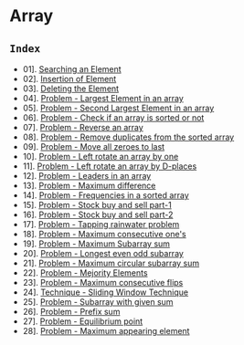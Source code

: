 # Array

## `Index`


- 01]. [Searching an Element](https://github.com/mr-vicky/DSA/blob/main/04%5D.%20Array/01_Searching_an_element.cpp) 
- 02]. [Insertion of Element](https://github.com/mr-vicky/DSA/blob/main/04%5D.%20Array/02_Insertion_of_Element.cpp) 
- 03]. [Deleting the Element](https://github.com/mr-vicky/DSA/blob/main/04%5D.%20Array/03_Deleting_the_Element.cpp) 
- 04]. [Problem - Largest Element in an array](https://github.com/mr-vicky/DSA/blob/main/04%5D.%20Array/04_Largest_element_in_an_array.cpp) 
- 05]. [Problem - Second Largest Element in an array](https://github.com/mr-vicky/DSA/blob/main/04%5D.%20Array/05_Second_largest_element_in_an_array.cpp) 
- 06]. [Problem - Check if an array is sorted or not](https://github.com/mr-vicky/DSA/blob/main/04%5D.%20Array/06_Check_if_an_array_is_sorted_or_not.cpp)
- 07]. [Problem - Reverse an array](https://github.com/mr-vicky/DSA/blob/main/04%5D.%20Array/07_Reverse_an_array.cpp)
- 08]. [Problem - Remove duplicates from the sorted array](https://github.com/mr-vicky/DSA/blob/main/04%5D.%20Array/08_Remove_duplicates_from_a_sorted_array.cpp)
- 09]. [Problem - Move all zeroes to last](https://github.com/mr-vicky/DSA/blob/main/04%5D.%20Array/09_Move_all_zeroes_to_the_last.cpp)
- 10]. [Problem - Left rotate an array by one](https://github.com/mr-vicky/DSA/blob/main/04%5D.%20Array/10_Left_Rotate_an_array_by_one.cpp)
- 11]. [Problem - Left rotate an array by D-places](https://github.com/mr-vicky/DSA/blob/main/04%5D.%20Array/11_Left_Rotate_an_array_by_D_places.cpp) 
- 12]. [Problem - Leaders in an array](https://github.com/mr-vicky/DSA/blob/main/04%5D.%20Array/12_Leaders_in_an_array_problem.cpp)
- 13]. [Problem - Maximum difference](https://github.com/mr-vicky/DSA/blob/main/04%5D.%20Array/13_Maximum_difference_problem.cpp)
- 14]. [Problem - Frequencies in a sorted array](https://github.com/mr-vicky/DSA/blob/main/04%5D.%20Array/14_Frequencies_in_a_sorted_array.cpp)
- 15]. [Problem - Stock buy and sell part-1](https://github.com/mr-vicky/DSA/blob/main/04%5D.%20Array/15_Stock_buy_and_sell_part_1.cpp)
- 16]. [Problem - Stock buy and sell part-2](https://github.com/mr-vicky/DSA/blob/main/04%5D.%20Array/16_Stock_buy_and_sell_part_2.cpp)
- 17]. [Problem - Tapping rainwater problem](https://github.com/mr-vicky/DSA/blob/main/04%5D.%20Array/17_Tapping_rain_water.cpp)
- 18]. [Problem - Maximum consecutive one's](https://github.com/mr-vicky/DSA/blob/main/04%5D.%20Array/18_Maximum_consecutive_1s.cpp)
- 19]. [Problem - Maximum Subarray sum](https://github.com/mr-vicky/DSA/blob/main/04%5D.%20Array/19_Maximum_subarray_sum.cpp)
- 20]. [Problem - Longest even odd subarray](https://github.com/mr-vicky/DSA/blob/main/04%5D.%20Array/20_Longest_even_odd_subarray.cpp)
- 21]. [Problem - Maximum circular subarray sum](https://github.com/mr-vicky/DSA/blob/main/04%5D.%20Array/21_Maximum_circular_subarray_sum.cpp)
- 22]. [Problem - Mejority Elements](https://github.com/mr-vicky/DSA/blob/main/04%5D.%20Array/22_Majority_Elements.cpp)
- 23]. [Problem - Maximum consecutive flips](https://github.com/mr-vicky/DSA/blob/main/04%5D.%20Array/23_Maximum_consecutive_flips.cpp)
- 24]. [Technique - Sliding Window Technique](https://github.com/mr-vicky/DSA/blob/main/04%5D.%20Array/24_Sliding_window_technique.cpp)
- 25]. [Problem - Subarray with given sum](https://github.com/mr-vicky/DSA/blob/main/04%5D.%20Array/25_Subarray_with_given_sum.cpp)
- 26]. [Problem - Prefix sum](https://github.com/mr-vicky/DSA/blob/main/04%5D.%20Array/26_Prefix_Sum.cpp)
- 27]. [Problem - Equilibrium point](https://github.com/mr-vicky/DSA/blob/main/04%5D.%20Array/27_Equilibrium_point.cpp)
- 28]. [Problem - Maximum appearing element](https://github.com/mr-vicky/DSA/blob/main/04%5D.%20Array/28_Maximum_Appearing_Element.cpp)


